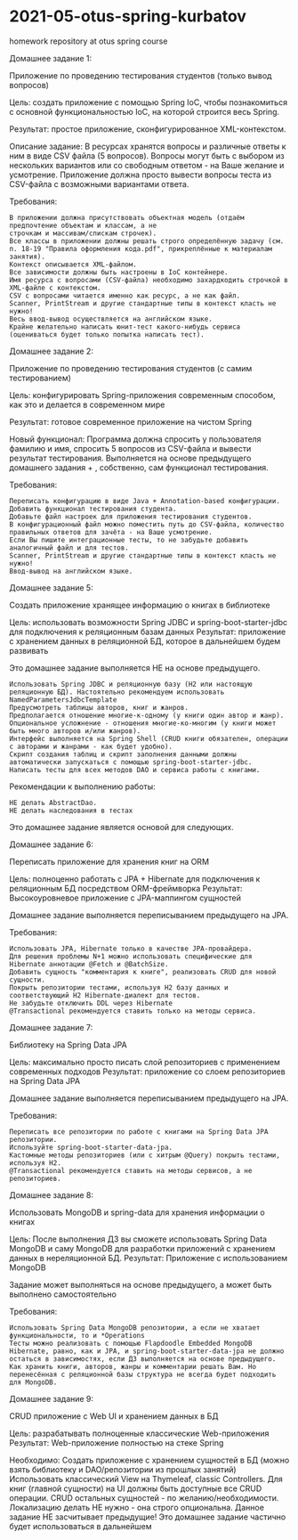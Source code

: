 # 2021-05-otus-spring-kurbatov

homework repository at otus spring course

Домашнее задание 1:

Приложение по проведению тестирования студентов (только вывод вопросов)

Цель:
создать приложение с помощью Spring IoC, чтобы познакомиться с основной функциональностью IoC, на которой строится весь
Spring.

Результат:
простое приложение, сконфигурированное XML-контекстом.

Описание задание:
В ресурсах хранятся вопросы и различные ответы к ним в виде CSV файла (5 вопросов). Вопросы могут быть с выбором из
нескольких вариантов или со свободным ответом - на Ваше желание и усмотрение. Приложение должна просто вывести вопросы
теста из CSV-файла с возможными вариантами ответа.

Требования:

    В приложении должна присутствовать объектная модель (отдаём предпочтение объектам и классам, а не 
    строчкам и массивам/спискам строчек).
    Все классы в приложении должны решать строго определённую задачу (см. п. 18-19 "Правила оформления кода.pdf", прикреплённые к материалам занятия).
    Контекст описывается XML-файлом.
    Все зависимости должны быть настроены в IoC контейнере.
    Имя ресурса с вопросами (CSV-файла) необходимо захардкодить строчкой в XML-файле с контекстом.
    CSV с вопросами читается именно как ресурс, а не как файл.
    Scanner, PrintStream и другие стандартные типы в контекст класть не нужно!
    Весь ввод-вывод осуществляется на английском языке.
    Крайне желательно написать юнит-тест какого-нибудь сервиса (оцениваться будет только попытка написать тест).

Домашнее задание 2:

Приложение по проведению тестирования студентов (с самим тестированием)

Цель: конфигурировать Spring-приложения современным способом, как это и делается в современном мире

Результат: готовое современное приложение на чистом Spring

Новый функционал:
Программа должна спросить у пользователя фамилию и имя, спросить 5 вопросов из CSV-файла и вывести результат
тестирования. Выполняется на основе предыдущего домашнего задания + , собственно, сам функционал тестирования.

Требования:

    Переписать конфигурацию в виде Java + Annotation-based конфигурации.
    Добавить функционал тестирования студента.
    Добавьте файл настроек для приложения тестирования студентов.
    В конфигурационный файл можно поместить путь до CSV-файла, количество правильных ответов для зачёта - на Ваше усмотрение.
    Если Вы пишите интеграционные тесты, то не забудьте добавить аналогичный файл и для тестов.
    Scanner, PrintStream и другие стандартные типы в контекст класть не нужно!
    Ввод-вывод на английском языке.

Домашнее задание 5:

Создать приложение хранящее информацию о книгах в библиотеке

Цель: использовать возможности Spring JDBC и spring-boot-starter-jdbc для подключения к реляционным базам данных
Результат: приложение с хранением данных в реляционной БД, которое в дальнейшем будем развивать

Это домашнее задание выполняется НЕ на основе предыдущего.

    Использовать Spring JDBC и реляционную базу (H2 или настоящую реляционную БД). Настоятельно рекомендуем использовать NamedParametersJdbcTemplate
    Предусмотреть таблицы авторов, книг и жанров.
    Предполагается отношение многие-к-одному (у книги один автор и жанр). Опциональное усложнение - отношения многие-ко-многим (у книги может быть много авторов и/или жанров).
    Интерфейс выполняется на Spring Shell (CRUD книги обязателен, операции с авторами и жанрами - как будет удобно).
    Скрипт создания таблиц и скрипт заполнения данными должны автоматически запускаться с помощью spring-boot-starter-jdbc.
    Написать тесты для всех методов DAO и сервиса работы с книгами.

Рекомендации к выполнению работы:

    НЕ делать AbstractDao.
    НЕ делать наследования в тестах

Это домашнее задание является основой для следующих.

Домашнее задание 6:

Переписать приложение для хранения книг на ORM

Цель: полноценно работать с JPA + Hibernate для подключения к реляционным БД посредством ORM-фреймворка Результат:
Высокоуровневое приложение с JPA-маппингом сущностей

Домашнее задание выполняется переписыванием предыдущего на JPA.

Требования:

    Использовать JPA, Hibernate только в качестве JPA-провайдера.
    Для решения проблемы N+1 можно использовать специфические для Hibernate аннотации @Fetch и @BatchSize.
    Добавить сущность "комментария к книге", реализовать CRUD для новой сущности.
    Покрыть репозитории тестами, используя H2 базу данных и соответствующий H2 Hibernate-диалект для тестов.
    Не забудьте отключить DDL через Hibernate
    @Transactional рекомендуется ставить только на методы сервиса.

Домашнее задание 7:

Библиотеку на Spring Data JPA

Цель: максимально просто писать слой репозиториев с применением современных подходов Результат: приложение со слоем
репозиториев на Spring Data JPA

Домашнее задание выполняется переписыванием предыдущего на JPA.

Требования:

    Переписать все репозитории по работе с книгами на Spring Data JPA репозитории.
    Используйте spring-boot-starter-data-jpa.
    Кастомные методы репозиториев (или с хитрым @Query) покрыть тестами, используя H2.
    @Transactional рекомендуется ставить на методы сервисов, а не репозиториев.

Домашнее задание 8:

Использовать MongoDB и spring-data для хранения информации о книгах

Цель: После выполнения ДЗ вы сможете использовать Spring Data MongoDB и саму MongoDB для разработки приложений с хранением данных в нереляционной БД. Результат: Приложение с использованием MongoDB

Задание может выполняться на основе предыдущего, а может быть выполнено самостоятельно

Требования:

    Использовать Spring Data MongoDB репозитории, а если не хватает функциональности, то и *Operations
    Тесты можно реализовать с помощью Flapdoodle Embedded MongoDB
    Hibernate, равно, как и JPA, и spring-boot-starter-data-jpa не должно остаться в зависимостях, если ДЗ выполняется на основе предыдущего.
    Как хранить книги, авторов, жанры и комментарии решать Вам. Но перенесённая с реляционной базы структура не всегда будет подходить для MongoDB.

Домашнее задание 9:

CRUD приложение с Web UI и хранением данных в БД

Цель: разрабатывать полноценные классические Web-приложения Результат: Web-приложение полностью на стеке Spring

Необходимо:
Создать приложение с хранением сущностей в БД (можно взять библиотеку и DAO/репозитории из прошлых занятий)
Использовать классический View на Thymeleaf, classic Controllers.
Для книг (главной сущности) на UI должны быть доступные все CRUD операции. CRUD остальных сущностей - по желанию/необходимости.
Локализацию делать НЕ нужно - она строго опциональна.
Данное задание НЕ засчитывает предыдущие!
Это домашнее задание частично будет использоваться в дальнейшем